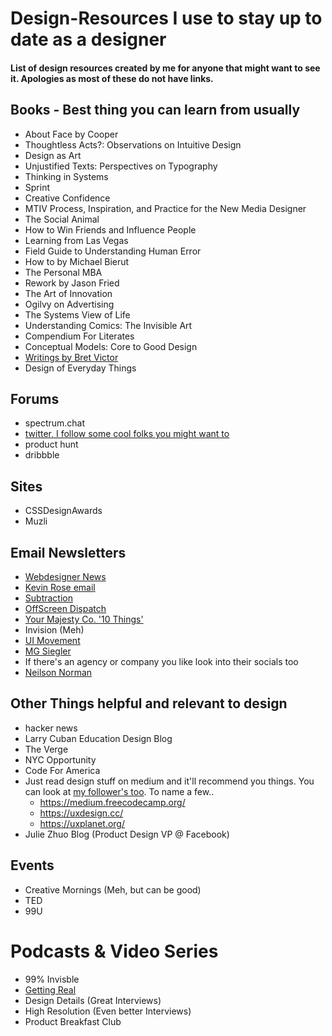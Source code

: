 # Design-Resources I use to stay up to date as a designer
#### List of design resources created by me for anyone that might want to see it. Apologies as most of these do not have links.

## Books - Best thing you can learn from usually
- About Face by Cooper
- Thoughtless Acts?: Observations on Intuitive Design
- Design as Art
- Unjustified Texts: Perspectives on Typography
- Thinking in Systems
- Sprint
- Creative Confidence
- MTIV Process, Inspiration, and Practice for the New Media Designer
- The Social Animal
- How to Win Friends and Influence People
- Learning from Las Vegas
- Field Guide to Understanding Human Error
- How to by Michael Bierut
- The Personal MBA
- Rework by Jason Fried
- The Art of Innovation
- Ogilvy on Advertising
- The Systems View of Life
- Understanding Comics: The Invisible Art
- Compendium For Literates
- Conceptual Models: Core to Good Design
- [Writings by Bret Victor](http://worrydream.com/)
- Design of Everyday Things
## Forums
- spectrum.chat
- [twitter, I follow some cool folks you might want to](http://twitter.com/jacobdfrank)
- product hunt
- dribbble
## Sites
- CSSDesignAwards
- Muzli
## Email Newsletters
- [Webdesigner News](https://www.webdesignernews.com/)
- [Kevin Rose email](https://www.kevinrose.com/)
- [Subtraction](https://www.subtraction.com/2007/09/13/from-me-to-y/)
- [OffScreen Dispatch](https://www.offscreenmag.com/dispatch)
- [Your Majesty Co. '10 Things'](https://medium.com/your-majesty-co/tagged/10things)
- Invision (Meh)
- [UI Movement](https://letterfuel.com/ui-movement/issues/top-5-ui-animations-this-week-8/)
- [MG Siegler](http://newsletter.mgsiegler.com/)
- If there's an agency or company you like look into their socials too
- [Neilson Norman](http://www.nngroup.com/articles/subscribe/)
## Other Things helpful and relevant to design
- hacker news
- Larry Cuban Education Design Blog
- The Verge
- NYC Opportunity
- Code For America
- Just read design stuff on medium and it'll recommend you things. You can look at [my follower's too](https://medium.com/@JacobDFrank/following). To name a few..
  - https://medium.freecodecamp.org/
  - https://uxdesign.cc/
  - https://uxplanet.org/
- Julie Zhuo Blog (Product Design VP @ Facebook)
## Events
- Creative Mornings (Meh, but can be good)
- TED
- 99U
# Podcasts & Video Series
- 99% Invisble
- [Getting Real](https://www.youtube.com/channel/UCdx5Dk3EWTe2i8YDA7bfl6g)
- Design Details (Great Interviews)
- High Resolution (Even better Interviews)
- Product Breakfast Club

